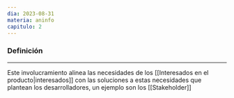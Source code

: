 ```yaml
---
dia: 2023-08-31
materia: aninfo
capitulo: 2
---
```

### Definición
---
Este involucramiento alinea las necesidades de los [[Interesados en el producto|interesados]] con las soluciones a estas necesidades que plantean los desarrolladores, un ejemplo son los [[Stakeholder]]